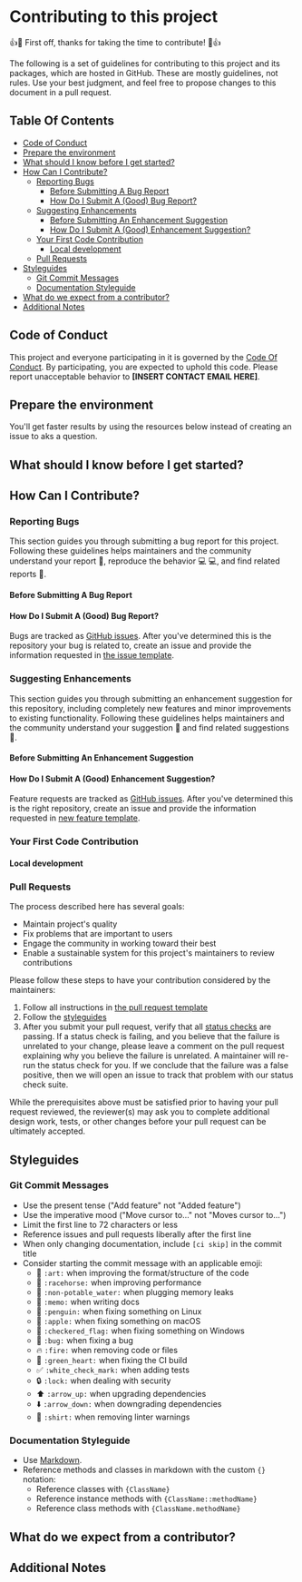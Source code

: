 # Contributing to this project

:+1::tada: First off, thanks for taking the time to contribute! :tada::+1:

The following is a set of guidelines for contributing to this project and its
packages, which are hosted in GitHub. These are mostly guidelines, not rules.
Use your best judgment, and feel free to propose changes to this document in a
pull request.

## Table Of Contents

<!-- START doctoc generated TOC please keep comment here to allow auto update -->
<!-- DON'T EDIT THIS SECTION, INSTEAD RE-RUN doctoc TO UPDATE -->

* [Code of Conduct](#code-of-conduct)
* [Prepare the environment](#prepare-the-environment)
* [What should I know before I get started?](#what-should-i-know-before-i-get-started)
* [How Can I Contribute?](#how-can-i-contribute)
  * [Reporting Bugs](#reporting-bugs)
    * [Before Submitting A Bug Report](#before-submitting-a-bug-report)
    * [How Do I Submit A (Good) Bug Report?](#how-do-i-submit-a-good-bug-report)
  * [Suggesting Enhancements](#suggesting-enhancements)
    * [Before Submitting An Enhancement Suggestion](#before-submitting-an-enhancement-suggestion)
    * [How Do I Submit A (Good) Enhancement Suggestion?](#how-do-i-submit-a-good-enhancement-suggestion)
  * [Your First Code Contribution](#your-first-code-contribution)
    * [Local development](#local-development)
  * [Pull Requests](#pull-requests)
* [Styleguides](#styleguides)
  * [Git Commit Messages](#git-commit-messages)
  * [Documentation Styleguide](#documentation-styleguide)
* [What do we expect from a contributor?](#what-do-we-expect-from-a-contributor)
* [Additional Notes](#additional-notes)

<!-- END doctoc generated TOC please keep comment here to allow auto update -->

## Code of Conduct

This project and everyone participating in it is governed by the
[Code Of Conduct](CODE_OF_CONDUCT.md). By participating, you are expected to
uphold this code. Please report unacceptable behavior to __[INSERT CONTACT EMAIL
HERE]__.

## Prepare the environment

You'll get faster results by using the resources below instead of creating an
issue to aks a question.

## What should I know before I get started?

## How Can I Contribute?

### Reporting Bugs

This section guides you through submitting a bug report for this project.
Following these guidelines helps maintainers and the community understand your
report :pencil:, reproduce the behavior :computer: :computer:, and find related
reports :mag_right:.

#### Before Submitting A Bug Report

#### How Do I Submit A (Good) Bug Report?

Bugs are tracked as [GitHub issues](https://guides.github.com/features/issues/).
After you've determined this is the repository your bug is related to, create an
issue and provide the information requested in
[the issue template](.github/ISSUE_TEMPLATE/bug_report.md).

### Suggesting Enhancements

This section guides you through submitting an enhancement suggestion for this
repository, including completely new features and minor improvements to existing
functionality. Following these guidelines helps maintainers and the community
understand your suggestion :pencil: and find related suggestions :mag_right:.

#### Before Submitting An Enhancement Suggestion

#### How Do I Submit A (Good) Enhancement Suggestion?

Feature requests are tracked as
[GitHub issues](https://guides.github.com/features/issues/).
After you've determined this is the right repository, create an issue and
provide the information requested in
[new feature template](.github/ISSUE_TEMPLATE/feature_request.md).

### Your First Code Contribution

#### Local development

### Pull Requests

The process described here has several goals:

* Maintain project's quality
* Fix problems that are important to users
* Engage the community in working toward their best
* Enable a sustainable system for this project's maintainers to review
  contributions

Please follow these steps to have your contribution considered by the maintainers:

1. Follow all instructions in
   [the pull request template](.github/PULL_REQUEST_TEMPLATE/pull_request_template.md)
2. Follow the [styleguides](#styleguides)
3. After you submit your pull request, verify that all
  [status checks](https://help.github.com/articles/about-status-checks/)
  are passing. If a status check is failing, and you believe that the failure
  is unrelated to your change, please leave a comment on the pull request
  explaining why you believe the failure is unrelated. A maintainer will re-run
  the status check for you. If we conclude that the failure was a false
  positive, then we will open an issue to track that problem with our status
  check suite.

While the prerequisites above must be satisfied prior to having your pull
request reviewed, the reviewer(s) may ask you to complete additional design
work, tests, or other changes before your pull request can be ultimately
accepted.

## Styleguides

### Git Commit Messages

* Use the present tense ("Add feature" not "Added feature")
* Use the imperative mood ("Move cursor to..." not "Moves cursor to...")
* Limit the first line to 72 characters or less
* Reference issues and pull requests liberally after the first line
* When only changing documentation, include `[ci skip]` in the commit title
* Consider starting the commit message with an applicable emoji:
  * :art: `:art:` when improving the format/structure of the code
  * :racehorse: `:racehorse:` when improving performance
  * :non-potable_water: `:non-potable_water:` when plugging memory leaks
  * :memo: `:memo:` when writing docs
  * :penguin: `:penguin:` when fixing something on Linux
  * :apple: `:apple:` when fixing something on macOS
  * :checkered_flag: `:checkered_flag:` when fixing something on Windows
  * :bug: `:bug:` when fixing a bug
  * :fire: `:fire:` when removing code or files
  * :green_heart: `:green_heart:` when fixing the CI build
  * :white_check_mark: `:white_check_mark:` when adding tests
  * :lock: `:lock:` when dealing with security
  * :arrow_up: `:arrow_up:` when upgrading dependencies
  * :arrow_down: `:arrow_down:` when downgrading dependencies
  * :shirt: `:shirt:` when removing linter warnings

### Documentation Styleguide

* Use [Markdown](https://daringfireball.net/projects/markdown).
* Reference methods and classes in markdown with the custom `{}` notation:
  * Reference classes with `{ClassName}`
  * Reference instance methods with `{ClassName::methodName}`
  * Reference class methods with `{ClassName.methodName}`

## What do we expect from a contributor?

## Additional Notes
